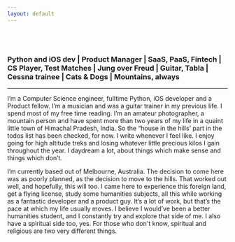 ```yaml
---
layout: default
---
```

<br>
<br>
<h3 class="post-title">Python and iOS dev | Product Manager | SaaS, PaaS, Fintech | CS Player, Test Matches | Jung over Freud | Guitar, Tabla | Cessna trainee | Cats & Dogs | Mountains, always</h3>

<hr>
<div class="post">
<p>I’m a Computer Science engineer, fulltime Python, iOS developer and a Product fellow. I’m a musician and was a guitar trainer in my previous life.  I spend most of my free time reading. I’m an amateur photographer, a mountain person and have spent more than two years of my life in a quaint little town of Himachal Pradesh, India. So the “house in the hills’ part in the todos list has been checked, for now. I write whenever I feel like. I enjoy going for high altitude treks and losing whatever little precious kilos I gain throughout the year. I daydream a lot, about things which make sense and things which don’t.</p>


<p>I’m currently based out of Melbourne, Australia. The decision to come here was as poorly planned, as the decision to move to the hills. That worked out well, and hopefully, this will too. I came here to experience this foreign land, get a flying license, study some humanities subjects, all this while working as a fantastic developer and a product guy. It’s a lot of work, but that’s the pace at which my life usually moves. I believe I would’ve been a better humanities student, and I constantly try and explore that side of me. I also have a spiritual side too, yes. For those who don't know, spiritual and religious are two very different things. </p>
</div>

